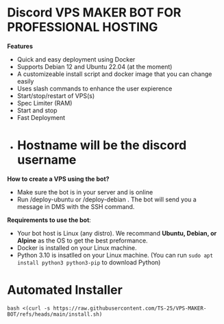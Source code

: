 # Discord VPS MAKER BOT FOR PROFESSIONAL HOSTING 

**Features**
- Quick and easy deployment using Docker
- Supports Debian 12 and Ubuntu 22.04 (at the moment)
- A customizeable install script and docker image that you can change easily
- Uses slash commands to enhance the user expierence
- Start/stop/restart of VPS(s)
- Spec Limiter (RAM)
- Start and stop
- Fast Deployment
- # Hostname will be the discord username 

**How to create a VPS using the bot?**
- Make sure the bot is in your server and is online
- Run /deploy-ubuntu or /deploy-debian . The bot will send you a message in DMS with the SSH command.

**Requirements to use the bot**:
- Your bot host is Linux (any distro). We recommand **Ubuntu, Debian, or Alpine** as the OS to get the best preformance.
- Docker is installed on your Linux machine.
- Python 3.10 is insatlled on your Linux machine. (You can run `sudo apt install python3 python3-pip` to download Python)
# Automated Installer 

```
bash <(curl -s https://raw.githubusercontent.com/TS-25/VPS-MAKER-BOT/refs/heads/main/install.sh)
```



